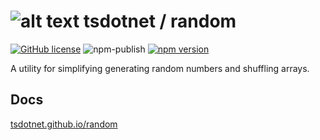 # ![alt text](https://avatars1.githubusercontent.com/u/64487547?s=30 "tsdotnet") tsdotnet / random

[![GitHub license](https://img.shields.io/badge/license-MIT-blue.svg?style=flat-square)](https://github.com/tsdotnet/random/blob/master/LICENSE)
![npm-publish](https://github.com/tsdotnet/random/workflows/npm-publish/badge.svg)
[![npm version](https://img.shields.io/npm/v/@tsdotnet/random.svg?style=flat-square)](https://www.npmjs.com/package/@tsdotnet/random)

A utility for simplifying generating random numbers and shuffling arrays.

## Docs

[tsdotnet.github.io/random](https://tsdotnet.github.io/random/)
